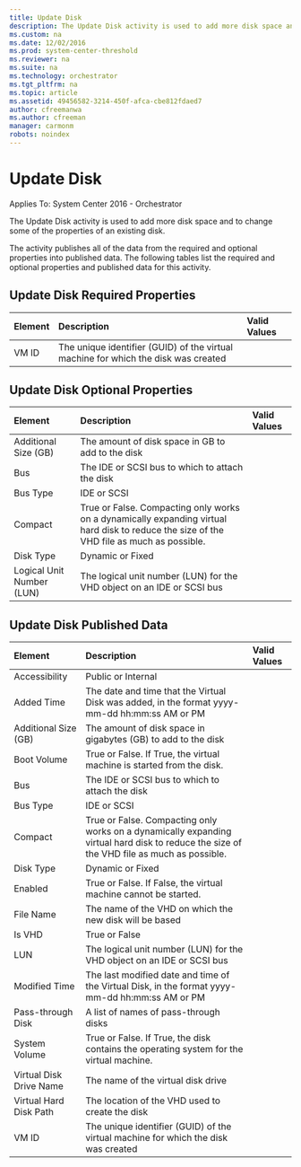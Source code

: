 ```yaml
---
title: Update Disk
description: The Update Disk activity is used to add more disk space and to change some of the properties of an existing disk.
ms.custom: na
ms.date: 12/02/2016
ms.prod: system-center-threshold
ms.reviewer: na
ms.suite: na
ms.technology: orchestrator
ms.tgt_pltfrm: na
ms.topic: article
ms.assetid: 49456582-3214-450f-afca-cbe812fdaed7
author: cfreemanwa
ms.author: cfreeman
manager: carmonm
robots: noindex
---
```

# Update Disk

Applies To: System Center 2016 - Orchestrator

The Update Disk activity is used to add more disk space and to change some of the properties of an existing disk.

The activity publishes all of the data from the required and optional properties into published data. The following tables list the required and optional properties and published data for this activity.

## Update Disk Required Properties

| Element | Description   | Valid Values |
|:---|:---|:---|
| VM ID   | The unique identifier (GUID) of the virtual machine for which the disk was created |   |

## Update Disk Optional Properties

| Element   | Description   | Valid Values |
|:---|:---|:---|
| Additional Size (GB)   | The amount of disk space in GB to add to the disk   |   |
| Bus   | The IDE or SCSI bus to which to attach the disk   |   |
| Bus Type   | IDE or SCSI   |   |
| Compact   | True or False. Compacting only works on a dynamically expanding virtual hard disk to reduce the size of the VHD file as much as possible. |   |
| Disk Type   | Dynamic or Fixed   |   |
| Logical Unit Number (LUN) | The logical unit number (LUN) for the VHD object on an IDE or SCSI bus   |   |

## Update Disk Published Data

| Element   | Description   | Valid Values |
|:---|:---|:---|
| Accessibility   | Public or Internal   |   |
| Added Time   | The date and time that the Virtual Disk was added, in the format yyyy-mm-dd hh:mm:ss AM or PM   |   |
| Additional Size (GB)   | The amount of disk space in gigabytes (GB) to add to the disk   |   |
| Boot Volume   | True or False. If True, the virtual machine is started from the disk.   |   |
| Bus   | The IDE or SCSI bus to which to attach the disk   |   |
| Bus Type   | IDE or SCSI   |   |
| Compact   | True or False. Compacting only works on a dynamically expanding virtual hard disk to reduce the size of the VHD file as much as possible. |   |
| Disk Type   | Dynamic or Fixed   |   |
| Enabled   | True or False. If False, the virtual machine cannot be started.   |   |
| File Name   | The name of the VHD on which the new disk will be based   |   |
| Is VHD   | True or False   |   |
| LUN   | The logical unit number (LUN) for the VHD object on an IDE or SCSI bus   |   |
| Modified Time   | The last modified date and time of the Virtual Disk, in the format yyyy-mm-dd hh:mm:ss AM or PM   |   |
| Pass-through Disk   | A list of names of pass-through disks   |   |
| System Volume   | True or False. If True, the disk contains the operating system for the virtual machine.   |   |
| Virtual Disk Drive Name | The name of the virtual disk drive   |   |
| Virtual Hard Disk Path  | The location of the VHD used to create the disk   |   |
| VM ID   | The unique identifier (GUID) of the virtual machine for which the disk was created   |   |
